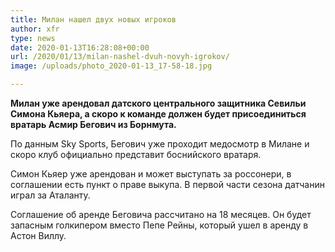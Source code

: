 ```yaml
---
title: Милан нашел двух новых игроков
author: xfr
type: news
date: 2020-01-13T16:28:08+00:00
url: /2020/01/13/milan-nashel-dvuh-novyh-igrokov/
image: /uploads/photo_2020-01-13_17-58-18.jpg

---
```

**Милан уже арендовал датского центрального защитника Севильи Симона Кьяера, а скоро к команде должен будет присоединиться вратарь Асмир Бегович из Борнмута.**

По данным Sky Sports, Бегович уже проходит медосмотр в Милане и скоро клуб официально представит боснийского вратаря.

Симон Кьяер уже арендован и может выступать за россонери, в соглашении есть пункт о праве выкупа. В первой части сезона датчанин играл за Аталанту.

Соглашение об аренде Беговича рассчитано на 18 месяцев. Он будет запасным голкипером вместо Пепе Рейны, который ушел в аренду в Астон Виллу.